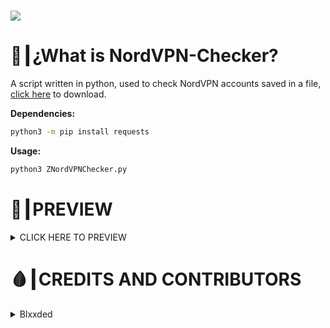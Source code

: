 # <img src="https://github.com/zBlxxded/CheckersNGenerators/blob/main/thumbnails/py-nordvpn-checker.png">
# 🤔┃¿What is NordVPN-Checker?
A script written in python, used to check NordVPN accounts saved in a file, <a href="https://github.com/zBlxxded/CheckersNGenerators/blob/main/NordVPN/Checkers/Python/ZNordVPNChecker.py">click here</a> to download.

__Dependencies:__
```bash
python3 -m pip install requests
```

__Usage:__
```bash
python3 ZNordVPNChecker.py
```

# 👀┃PREVIEW
<details>
	<summary>CLICK HERE TO PREVIEW</summary>
	<img src="https://github.com/zBlxxded/CheckersNGenerators/blob/main/NordVPN/Checkers/Python/preview.png">
</details>

# 🩸┃CREDITS AND CONTRIBUTORS

<details>
  <summary>Blxxded</summary>
  - Discord: <a href="https://discord.com/users/847117740951076874">Blxxded#0303</a>
  - GitHub: <a href="https://github.com/zBlxxded">zBlxxded</a>
  - Website: <a href="https://blxxded.com">https://blxxded.com</a>
</details>
